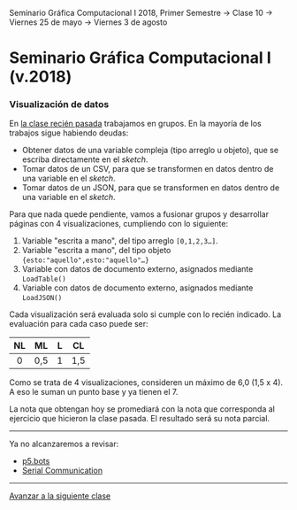 Seminario Gráfica Computacional I 2018, Primer Semestre → Clase 10 → Viernes 25 de mayo → Viernes 3 de agosto

# Seminario Gráfica Computacional I (v.2018)

### Visualización de datos

En [la clase recién pasada](https://github.com/profesorfaco/dgp502_9/) trabajamos en grupos. En la mayoría de los trabajos sigue habiendo deudas:

- Obtener datos de una variable compleja (tipo arreglo u objeto), que se escriba directamente en el *sketch*.
- Tomar datos de un CSV, para que se transformen en datos dentro de una variable en el *sketch*.
- Tomar datos de un JSON, para que se transformen en datos dentro de una variable en el *sketch*. 

Para que nada quede pendiente, vamos a fusionar grupos y desarrollar páginas con 4 visualizaciones, cumpliendo con lo siguiente: 

1. Variable "escrita a mano", del tipo arreglo `[0,1,2,3…]`. 
2. Variable "escrita a mano", del tipo objeto `{esto:"aquello",esto:"aquello"…}`
3. Variable con datos de documento externo, asignados mediante `LoadTable()`
4. Variable con datos de documento externo, asignados mediante `LoadJSON()`

Cada visualización será evaluada solo si cumple con lo recién indicado. La evaluación para cada caso puede ser: 

| NL | ML | L | CL |
|:--:|:--:|:--:|:--:|
| 0 | 0,5 | 1 | 1,5 |

Como se trata de 4 visualizaciones, consideren un máximo de 6,0 (1,5 x 4). A eso le suman un punto base y ya tienen el 7.

La nota que obtengan hoy se promediará con la nota que corresponda al ejercicio que hicieron la clase pasada. El resultado será su nota parcial.

- - - - 

Ya no alcanzaremos a revisar:

- [p5.bots](https://github.com/sarahgp/p5bots)
- [Serial Communication](https://itp.nyu.edu/physcomp/labs/labs-serial-communication/)


- - - - 

[Avanzar a la siguiente clase](https://github.com/profesorfaco/dgp502_11/)
